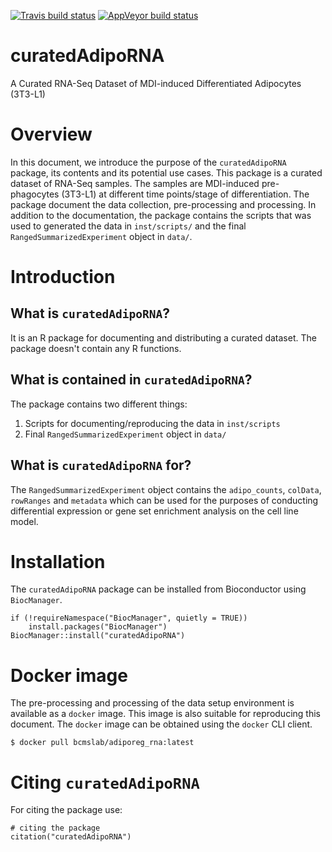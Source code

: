 [![Travis build status](https://travis-ci.org/MahShaaban/curatedAdipoRNA.svg?branch=master)](https://travis-ci.org/MahShaaban/curatedAdipoRNA)
[![AppVeyor build status](https://ci.appveyor.com/api/projects/status/github/MahShaaban/curatedAdipoRNA?branch=master&svg=true)](https://ci.appveyor.com/project/MahShaaban/curatedAdipoRNA)

# curatedAdipoRNA

A Curated RNA-Seq Dataset of MDI-induced Differentiated Adipocytes (3T3-L1)

# Overview

In this document, we introduce the purpose of the `curatedAdipoRNA` package, 
its contents and its potential use cases. This package is a curated dataset of
RNA-Seq samples. The samples are MDI-induced pre-phagocytes (3T3-L1) at 
different time points/stage of differentiation. The package document the data 
collection, pre-processing and processing. In addition to the documentation, 
the package contains the scripts that was used to generated the data in 
`inst/scripts/` and the final `RangedSummarizedExperiment` object in `data/`.

# Introduction

## What is `curatedAdipoRNA`?

It is an R package for documenting and distributing a curated dataset. The 
package doesn't contain any R functions.

## What is contained in `curatedAdipoRNA`?

The package contains two different things:

1. Scripts for documenting/reproducing the data in `inst/scripts`
2. Final `RangedSummarizedExperiment` object in `data/`

## What is `curatedAdipoRNA` for?

The `RangedSummarizedExperiment` object contains the `adipo_counts`, `colData`,
`rowRanges` and `metadata` which can be used for the purposes of conducting 
differential expression or gene set enrichment analysis on the cell line model.

# Installation

The `curatedAdipoRNA` package can be installed from Bioconductor using 
`BiocManager`.

```{r install_biocmanager,eval=FALSE}
if (!requireNamespace("BiocManager", quietly = TRUE))
    install.packages("BiocManager")
BiocManager::install("curatedAdipoRNA")
```

# Docker image

The pre-processing and processing of the data setup environment is available as
a `docker` image. This image is also suitable for reproducing this document. 
The `docker` image can be obtained using the `docker` CLI client.

```
$ docker pull bcmslab/adiporeg_rna:latest
```

# Citing `curatedAdipoRNA`

For citing the package use:

```{r citation, warning=FALSE}
# citing the package
citation("curatedAdipoRNA")
```
